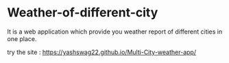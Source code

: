 # Weather-of-different-city
It is a web application which provide you weather report of different cities in one place.

try the site : https://yashswag22.github.io/Multi-City-weather-app/
